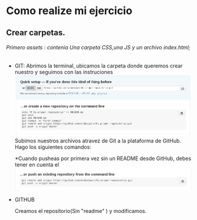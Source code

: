 # Como realize mi ejercicio
## Crear carpetas.
###### Primero assets : contenia Una carpeta CSS,una JS y un archivo index.html;
*  GIT: 
	Abrimos la terminal, ubicamos la carpeta donde queremos crear nuestro
	y seguimos con las instruciones 
	![Alt-Text](git.png)
	Subimos nuestros archivos atravez de Git a la plataforma de GitHub.
	Hago los siguientes comandos:
		
	*Cuando pusheas por primera vez sin un README desde GitHub,
	debes tener en cuenta el 
	![Alt-Text](imar.png)
	 
*  GITHUB
    
    Creamos el repositorio(Sin "readme" ) y modificamos.
    
